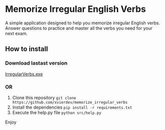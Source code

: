 # Memorize Irregular English Verbs

A simple application designed to help you memorize irregular English verbs. Answer questions to practice and master all the verbs you need for your next exam.

## How to install

### Download lastast version  
[IrregularVerbs.exe](https://github.com/xvierdev/memorize_irregular_verbs/blob/main/dist/IrregularVerbs.exe)

### OR

1. Clone this repository `git clone https://github.com/xvierdev/memorize_irregular_verbs`
2. Install the dependencies `pip install -r requirements.txt`
3. Execute the help.py file `python src/help.py`

Enjoy
